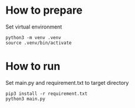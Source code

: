 # How to prepare
Set virtual environment
```
python3 -m venv .venv
source .venv/bin/activate         
```

# How to run
Set main.py and requirement.txt  to target directory 
```
pip3 install -r requirement.txt
python3 main.py
```